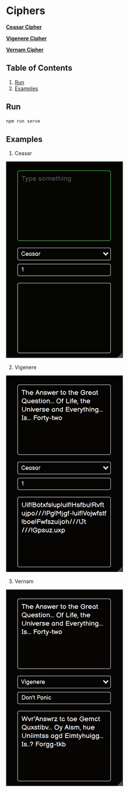 # Ciphers

[**Ceasar Cipher**](https://en.wikipedia.org/wiki/Caesar_cipher)

[**Vigenere Cipher**](https://en.wikipedia.org/wiki/Vigen%C3%A8re_cipher)

[**Vernam Cipher**](https://en.wikipedia.org/wiki/One-time_pad)

## Table of Contents

1. [Run](#run)
2. [Examples](#examples)

## Run

```bash
npm run serve
```

## Examples

1. Ceasar

![Ceasar](assets/ceasar.gif)

2. Vigenere

![Vigenere](assets/vigenere.gif)

3. Vernam

![Vernam](assets/vernam.gif)
